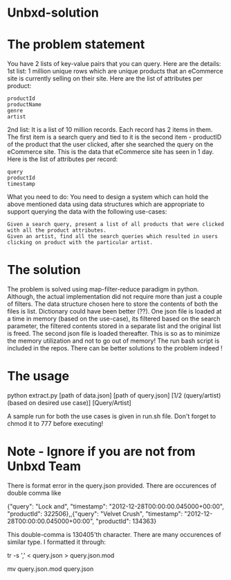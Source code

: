 Unbxd-solution
==============

The problem statement
======================

You have 2 lists of key-value pairs that you can query. Here are the details:
1st list: 1 million unique rows which are unique products that an eCommerce site is currently selling on their site.
Here are the list of attributes per product:

    productId
    productName
    genre
    artist

2nd list: It is a list of 10 million records. Each record has 2 items in them. The first item is a search query and tied to it is the second item - productID of the product that the user clicked, after she searched the query on the eCommerce site. This is the data that eCommerce site has seen in 1 day.
Here is the list of attributes per record:

    query
    productId
    timestamp


What you need to do:
You need to design a system which can hold the above mentioned data using data structures which are appropriate to support querying the data with the following use-cases:

    Given a search query, present a list of all products that were clicked with all the product attributes.
    Given an artist, find all the search queries which resulted in users clicking on product with the particular artist.


The solution
============

The problem is solved using map-filter-reduce paradigm in python. Although, the actual implementation did not require more than just a couple of filters. The data structure chosen here to store the contents of both the files is list. Dictionary could have been better (??). One json file is loaded at a time in memory (based on the use-case), its filtered based on the search parameter, the filtered contents stored in a separate list and the original list is freed. The second json file is loaded thereafter. This is so as to minimize the memory utilization and not to go out of memory!
The run bash script is included in the repos. There can be better solutions to the problem indeed !

The usage
=========

python extract.py [path of data.json] [path of query.json] [1/2 (query/artist)(based on desired use case)] [Query/Artist]

A sample run for both the use cases is given in run.sh file. Don't forget to chmod it to 777 before executing!

Note - Ignore if you are not from Unbxd Team
============================================

There is format error in the query.json provided. There are occurences of double comma like

{"query": "Lock and", "timestamp": "2012-12-28T00:00:00.045000+00:00", "productId": 322506},,{"query": "Velvet Crush", "timestamp": "2012-12-28T00:00:00.045000+00:00", "productId": 134363}

This double-comma is 130405'th character. There are many occurences of similar type. I formatted it through:

tr -s ',' < query.json > query.json.mod

mv query.json.mod query.json

